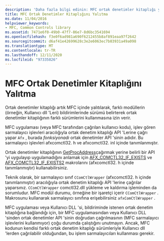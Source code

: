 ```yaml
---
description: 'Daha fazla bilgi edinin: MFC ortak denetimler kitaplığı yalıtımı'
title: MFC Ortak Denetimler Kitaplığını Yalıtma
ms.date: 11/04/2016
helpviewer_keywords:
- MFC, Common Controls library
ms.assetid: 7471e6f0-49b0-47f7-86e7-8d6bc3541694
ms.openlocfilehash: f3e0f6ad981a690f6212455b8af891eaa97f2642
ms.sourcegitcommit: d6af41e42699628c3e2e6063ec7b03931a49a098
ms.translationtype: MT
ms.contentlocale: tr-TR
ms.lasthandoff: 12/11/2020
ms.locfileid: "97335826"
---
```

# <a name="isolation-of-the-mfc-common-controls-library"></a>MFC Ortak Denetimler Kitaplığını Yalıtma

Ortak denetimler kitaplığı artık MFC içinde yalıtılarak, farklı modüllerin (örneğin, Kullanıcı dll 'Leri) bildirimlerinde sürümü belirterek ortak denetimler kitaplığının farklı sürümlerini kullanmasına izin verir.

MFC uygulaması (veya MFC tarafından çağrılan kullanıcı kodu), işlev gören sarmalayıcı işlevleri aracılığıyla ortak denetim kitaplığı API 'Lerine çağrı yapar `Afx` , burada *fonksiyonadı* ortak denetimler API 'sinin adıdır. Bu sarmalayıcı işlevleri afxcomctl32. h ve afxcomctl32. inl içinde tanımlanmıştır.

Ortak denetimler kitaplığının [GetProcAddress](../build/getprocaddress.md)çağırmak yerine belirli bir API 'yi uygulayıp uygulamadığını anlamak için [AFX_COMCTL32_IF_EXISTS](reference/run-time-object-model-services.md#afx_comctl32_if_exists) ve [AFX_COMCTL32_IF_EXISTS2](reference/run-time-object-model-services.md#afx_comctl32_if_exists2) makrolarını (afxcomctl32. h içinde tanımlanmıştır) kullanabilirsiniz.

Teknik olarak, bir sarmalayıcı sınıf `CComCtlWrapper` (afxcomctl32. h içinde tanımlanmıştır) aracılığıyla ortak denetim kitaplığı API 'lerine çağrılar yaparsınız. `CComCtlWrapper` comctl32.dll yükleme ve kaldırma işleminden da sorumludur. MFC modül durumu, örneğine bir işaretçi içerir `CComCtlWrapper` . Makrosunu kullanarak sarmalayıcı sınıfına erişebilirsiniz `afxComCtlWrapper` .

MFC uygulaması veya Kullanıcı DLL 'si, bildiriminde istenen ortak denetim kitaplığına bağlandığı için, bir MFC uygulamasından veya Kullanıcı DLL 'sinden ortak denetimler API 'sinin doğrudan çağrılmasının (MFC sarmalayıcı işlevlerini kullanmıyor) çoğu durumda çalıştığını unutmayın. Ancak, MFC kodunun kendisi farklı ortak denetim kitaplığı sürümleriyle Kullanıcı dll 'lerden çağrılabilir olduğundan, bu işlem sarmalayıcıları kullanması gerekir.
